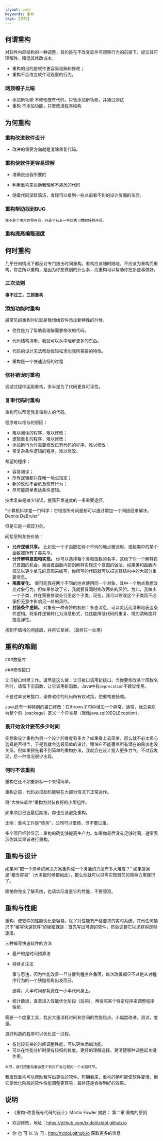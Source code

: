 ```yaml
---
layout: post
keywords: 重构
tags: [重构]
---
```


何谓重构
--------

对软件内部结构的一种调整，目的是在不改变软件可观察行为的前提下，提交其可理解性，降低其修改成本。

- 重构的目的是软件更容易理解和修改；
- 重构不会改变软件可观察的行为。

### 两顶帽子比喻
- 添加新功能  不修改既有代码，只管添加新功能，并通过测试
- 重构   不添加功能，只管改进程序结构

为何重构
--------
### 重构改进软件设计

- 改进的重要方向就是消除重复代码。

### 重构使软件更容易理解

- 准确说出我所要的

- 利用重构来协助我理解不熟悉的代码

- 随着代码渐趋简洁，发现可以看到一些以前看不到的设计层面的东西。

### 重构帮助找到BUG

    我不是个伟大的程序员，只是个有着一些优秀习惯的好程序员。

### 重构提高编程速度

何时重构
--------

几乎任何情况下都反对专门拨出时间重构。重构应该随时随地。不应该为重构而重构，你之所以重构，是因为你想做别的什么事，而重构可以帮助你把那些事做好。

### 三次法则
**事不过三，三则重构**

### 添加功能时重构

最常见的重构时机就是我想给软件添加新特性的时候。

- 往往是为了帮助我理解需要修改的代码。

- 代码结构清晰，我就可以从中理解更多的东西。

- 代码的设计无法帮助我轻松添加我所需要的特性。

- 重构是一个快速流畅的过程

### 修补错误时重构

调试过程中运用重构，多半是为了代码更具可读性。

### 复审代码时重构

重构可以帮组我复审别人的代码。

程序难以相与的原因：

- 难以阅读的程序，难以修改；
- 逻辑重复的程序，难以修改；
- 添加新行为时需要修改已有代码的程序，难以修改；
- 带复杂条件逻辑的程序，难以修改。

希望的程序：

- 容易阅读；
- 所有逻辑都只在唯一地点指定；
- 新的改动不会危及现有行为；
- 尽可能简单表达条件逻辑。

技术复审是减少错误，提高开发速度的一条重要途径。

“计算机科学是一门科学：它相信所有问题都可以通过增加一个间接层来解决。 Dennis DeBruler”

但是它是一把双刃剑。

间接层的某些价值：

- **允许逻辑共享。** 比如说一个子函数在两个不同的地点被调用，或超类中的某个函数被所有子类共享。
- **分开解释意图和实现。** 你可以选择每个类和函数的名字，这给了你一个解释自己意图的机会。类或者函数内部则解释实现这个意图的做法。如果类和函数内部又以更小单元的意图来编写，你所写的代码就可以描述其结构中的大部分重要信息。
- **隔离变化。** 很可能我在两个不同的地点使用同一个对象，其中一个地点我想改变对象行为，但如果修改了它，我就要冒同时修改两处的风险。为此，我做出一个子类，并在需要修改处引用这个子类。现在，我可以修改这个子类而不必承担无意中影响另一处的风险。
- **封装条件逻辑。** 对象有一种奇妙的机制：多态消息，可以灵活而清晰地表达条件逻辑。将条件逻辑转化为消息形式，往往能降低代码的重复、增加清晰度并提高弹性。

找到不值得的间接层，并将它拿掉。（最终只一处用）

重构的难题
----------

###数据库

###修改接口
	
让旧接口继续工作。请尽量这么做：让旧接口调用新接口。当你要修改某个函数名称时，请留下旧函数，让它调用新函数。Java中有`deprecation`不建议使用。	

不要过早发布接口，请修改你的代码所有权政策，使重构更畅顺。

Java还有一种特别的接口修改：在throws子句中增加一个异常。通常，我总喜欢为整个包（package）定义一个异类基（就像java.sql的SQLEception）。

### 最开始设计要花多少时间

先想象设计重构为另一个设计的难度有多大？如果看上去简单，那么就不必太担心选择是否得当，于是我就会选最简单的设计，哪怕它不能覆盖所有潜在的需求也没关系。但如果预先看不到简单的重构办法，我就会在设计投入更多力气。不过我发现，后一种情况很少出现。

### 何时不该重构

重构它还不如重新写一个来得简单。

重构之前，代码必须起码能够在大部分情况下正常运作。

将“大块头软件”重构为封装良好的小型组件。

如果项目已近最后期限，你也应该避免重构。

比喻：重构工作是“债务”，公司可以借债，但不要过重。

多个项目经验显示：重构的确能够提高生产力。如果你最后没有足够时间，通常表示你其实早该进行重构。

重构与设计
----------

如果问“把一个简单的解决方案重构成一个灵活的方法有多大难度？” 如果答案是“相当容易”（大多数时候都如此），那么你就可以只需实现目前的简单方案就行了。

哪怕你完全了解系统，也请实际度量它的性能，不要臆测。

重构与性能
----------

重构，使软件的性能优化更容易。除了对性能有严格要求的实时系统，其他任何情况下“编写快速软件”的秘密就是：首先写出可调的软件，然后调整它以求获得足够速度。

三种编写快速软件的方法
- 最严的是时间预算法
- 持续关注法
  
    事与愿违，因为性能改善一旦分散到程序各角落，每次改善都只不过是从对程序行为的一个狭隘视角出发而已。
  
  通常，大半时间都耗费在一小半代码身上。
  
- 统计数据，直至进入性能优化阶段（后期），再按照某个特定程序来调整程序性能。

需要一个度量工具，找出大量消耗时间和空间的性能热点。小幅度改进，测试，度量。

良好构造的程序可以优化这一过程。
- 有比较充裕的时间调整性能，可以更快添加功能。
- 可以在性能分析时便有较细的粒度。更好的理解选择，更清楚哪种调整起关键作用。

`本节，我们把重构看做整个软件开发过程的一个关键环节`。

我发现重构可以帮助我写出更快的软件。短期看来，重构的确可能使软件变慢，但它使优化阶段的软件性能调整更容易，最终还是会得到好的效果。



说明
----
- 《重构-改善既有代码的设计》Martin Fowler 摘要： 第二章 重构的原则 

- 欢迎修改，地址：https://github.com/txidol/txidol.github.io

- 你 也 可 以 访 问：http://txidol.github.io   获取更多的信息